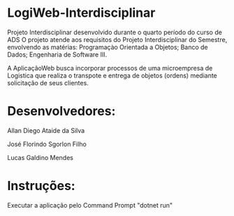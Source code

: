 # LogiWeb-Interdisciplinar
Projeto Interdisciplinar desenvolvido durante o quarto período do curso de ADS
O projeto atende aos requisitos do Projeto Interdisciplinar do Semestre, envolvendo as matérias:
  Programaçào Orientada a Objetos;
  Banco de Dados;
  Engenharia de Software III.
  
A AplicaçãoWeb busca incorporar processos de uma microempresa de Logistica que realiza o transpote e entrega de objetos (ordens) mediante solicitação de seus clientes.

# Desenvolvedores:
  Allan Diego Ataide da Silva
  
  José Florindo Sgorlon Filho
  
  Lucas Galdino Mendes
  
# Instruções:
  Executar a aplicação pelo Command Prompt "dotnet run"
